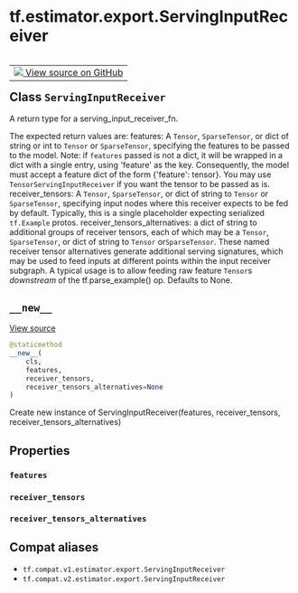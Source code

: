 <div itemscope itemtype="http://developers.google.com/ReferenceObject">
<meta itemprop="name" content="tf.estimator.export.ServingInputReceiver" />
<meta itemprop="path" content="Stable" />
<meta itemprop="property" content="features"/>
<meta itemprop="property" content="receiver_tensors"/>
<meta itemprop="property" content="receiver_tensors_alternatives"/>
<meta itemprop="property" content="__new__"/>
</div>

# tf.estimator.export.ServingInputReceiver

<!-- Insert buttons and diff -->

<table class="tfo-notebook-buttons tfo-api" align="left">

<td>
  <a target="_blank" href="https://github.com/tensorflow/estimator/tree/master/tensorflow_estimator/python/estimator/export/export.py">
    <img src="https://www.tensorflow.org/images/GitHub-Mark-32px.png" />
    View source on GitHub
  </a>
</td></table>



## Class `ServingInputReceiver`

A return type for a serving_input_receiver_fn.



<!-- Placeholder for "Used in" -->

The expected return values are:
  features: A `Tensor`, `SparseTensor`, or dict of string or int to `Tensor`
    or `SparseTensor`, specifying the features to be passed to the model.
    Note: if `features` passed is not a dict, it will be wrapped in a dict
    with a single entry, using 'feature' as the key.  Consequently, the model
    must accept a feature dict of the form {'feature': tensor}.  You may use
    `TensorServingInputReceiver` if you want the tensor to be passed as is.
  receiver_tensors: A `Tensor`, `SparseTensor`, or dict of string to `Tensor`
    or `SparseTensor`, specifying input nodes where this receiver expects to
    be fed by default.  Typically, this is a single placeholder expecting
    serialized `tf.Example` protos.
  receiver_tensors_alternatives: a dict of string to additional
    groups of receiver tensors, each of which may be a `Tensor`,
    `SparseTensor`, or dict of string to `Tensor` or`SparseTensor`.
    These named receiver tensor alternatives generate additional serving
    signatures, which may be used to feed inputs at different points within
    the input receiver subgraph.  A typical usage is to allow feeding raw
    feature `Tensor`s *downstream* of the tf.parse_example() op.
    Defaults to None.

<h2 id="__new__"><code>__new__</code></h2>

<a target="_blank" href="https://github.com/tensorflow/estimator/tree/master/tensorflow_estimator/python/estimator/export/export.py">View source</a>

``` python
@staticmethod
__new__(
    cls,
    features,
    receiver_tensors,
    receiver_tensors_alternatives=None
)
```

Create new instance of ServingInputReceiver(features, receiver_tensors, receiver_tensors_alternatives)




## Properties

<h3 id="features"><code>features</code></h3>




<h3 id="receiver_tensors"><code>receiver_tensors</code></h3>




<h3 id="receiver_tensors_alternatives"><code>receiver_tensors_alternatives</code></h3>








## Compat aliases

* `tf.compat.v1.estimator.export.ServingInputReceiver`
* `tf.compat.v2.estimator.export.ServingInputReceiver`

